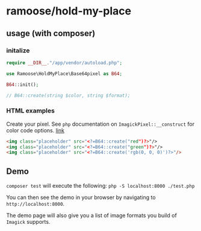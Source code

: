 # ramoose/hold-my-place

## usage (with composer)

### initalize
```PHP
require __DIR__."/app/vendor/autoload.php";

use Ramoose\HoldMyPlace\Base64pixel as B64;

B64::init();

// B64::create(string $color, string $format);
```

### HTML examples

Create your pixel. See `php` documentation on `ImagickPixel::__construct` for color code options. [link](http://php.net/manual/en/imagickpixel.construct.php)

```html
<img class="placeholder" src="<?=B64::create("red")?>"/>
<img class="placeholder" src="<?=B64::create("green")?>"/>
<img class="placeholder" src="<?=B64::create('rgb(0, 0, 0)')?>"/>
```

## Demo

`composer test` will execute the following: `php -S localhost:8000 ./test.php`

You can then see the demo in your browser by navigating to `http://localhost:8000`.

The demo page will also give you a list of image formats you build of `Imagick` supports.
